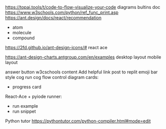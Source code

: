 https://topai.tools/t/code-to-flow-visualize-your-code diagrams
bultins doc https://www.w3schools.com/python/ref_func_print.asp
https://ant.design/docs/react/recommendation

* atom
* molecule
* compound

https://2fd.github.io/ant-design-icons/#
react ace

https://ant-design-charts.antgroup.com/en/examples
desktop layout
mobile layout

answer button
w3cschools content
Add helpful link
post to replit
emoji bar
style cog
run cog
flow control diagram
cards:
* progress card

React-Ace + 
pyiode runner:
* run example
* run snippet

Python tutor https://pythontutor.com/python-compiler.html#mode=edit
